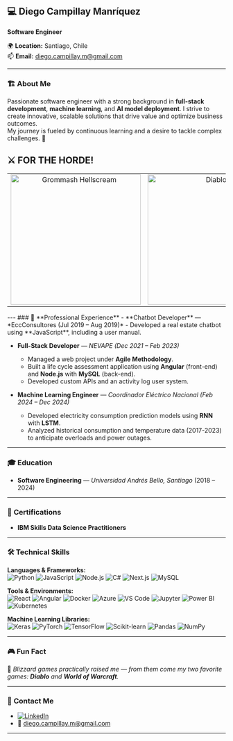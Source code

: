 ## 💻 **Diego Campillay Manríquez**  
**Software Engineer**  

🌍 **Location:** Santiago, Chile  
📫 **Email:** diego.campillay.m@gmail.com  

---

### 🏗️ **About Me**  
Passionate software engineer with a strong background in **full-stack development**, **machine learning**, and **AI model deployment**. I strive to create innovative, scalable solutions that drive value and optimize business outcomes.  
My journey is fueled by continuous learning and a desire to tackle complex challenges. 🚀  

## ⚔️ FOR THE HORDE!  

<table>
  <tr>
    <td align="center">
      <img src="https://static.wikia.nocookie.net/es_wowpedia/images/1/13/Grom_Glowei.jpg/revision/latest?cb=20110218222117" alt="Grommash Hellscream" width="300">
    </td>
    <td align="center">
      <img src="https://cdna.artstation.com/p/assets/images/images/004/977/818/large/jeon-tae-kang-2.jpg?1487617409" alt="Diablo" width="300">
    </td>
  </tr>
</table>
---
### 💼 **Professional Experience**  
- **Chatbot Developer** — *EccConsultores (Jul 2019 – Aug 2019)*  
  - Developed a real estate chatbot using **JavaScript**, including a user manual.  

- **Full-Stack Developer** — *NEVAPE (Dec 2021 – Feb 2023)*  
  - Managed a web project under **Agile Methodology**.  
  - Built a life cycle assessment application using **Angular** (front-end) and **Node.js** with **MySQL** (back-end).  
  - Developed custom APIs and an activity log user system.  

- **Machine Learning Engineer** — *Coordinador Eléctrico Nacional (Feb 2024 – Dec 2024)*  
  - Developed electricity consumption prediction models using **RNN** with **LSTM**.  
  - Analyzed historical consumption and temperature data (2017-2023) to anticipate overloads and power outages.  

---

### 🎓 **Education**  
- **Software Engineering** — *Universidad Andrés Bello, Santiago* (2018 – 2024)  

---

### 📜 **Certifications**  
- **IBM Skills Data Science Practitioners**  

---

### 🛠️ **Technical Skills**  

**Languages & Frameworks:**  
![Python](https://img.shields.io/badge/Python-3776AB?style=for-the-badge&logo=python&logoColor=white)
![JavaScript](https://img.shields.io/badge/JavaScript-F7DF1E?style=for-the-badge&logo=javascript&logoColor=black)
![Node.js](https://img.shields.io/badge/Node.js-339933?style=for-the-badge&logo=node.js&logoColor=white)
![C#](https://img.shields.io/badge/C%23-239120?style=for-the-badge&logo=c-sharp&logoColor=white)
![Next.js](https://img.shields.io/badge/Next.js-000000?style=for-the-badge&logo=next.js&logoColor=white)
![MySQL](https://img.shields.io/badge/MySQL-4479A1?style=for-the-badge&logo=mysql&logoColor=white)

**Tools & Environments:**  
![React](https://img.shields.io/badge/React-20232A?style=for-the-badge&logo=react&logoColor=61DAFB)
![Angular](https://img.shields.io/badge/Angular-DD0031?style=for-the-badge&logo=angular&logoColor=white)
![Docker](https://img.shields.io/badge/Docker-2496ED?style=for-the-badge&logo=docker&logoColor=white)
![Azure](https://img.shields.io/badge/Microsoft_Azure-0078D4?style=for-the-badge&logo=microsoft-azure&logoColor=white)
![VS Code](https://img.shields.io/badge/VS_Code-007ACC?style=for-the-badge&logo=visual-studio-code&logoColor=white)
![Jupyter](https://img.shields.io/badge/Jupyter-F37626?style=for-the-badge&logo=jupyter&logoColor=white)
![Power BI](https://img.shields.io/badge/Power_BI-F2C811?style=for-the-badge&logo=power-bi&logoColor=black)
![Kubernetes](https://img.shields.io/badge/Kubernetes-326CE5?style=for-the-badge&logo=kubernetes&logoColor=white)

**Machine Learning Libraries:**  
![Keras](https://img.shields.io/badge/Keras-D00000?style=for-the-badge&logo=keras&logoColor=white)
![PyTorch](https://img.shields.io/badge/PyTorch-EE4C2C?style=for-the-badge&logo=pytorch&logoColor=white)
![TensorFlow](https://img.shields.io/badge/TensorFlow-FF6F00?style=for-the-badge&logo=tensorflow&logoColor=white)
![Scikit-learn](https://img.shields.io/badge/Scikit--Learn-F7931E?style=for-the-badge&logo=scikit-learn&logoColor=white)
![Pandas](https://img.shields.io/badge/Pandas-150458?style=for-the-badge&logo=pandas&logoColor=white)
![NumPy](https://img.shields.io/badge/NumPy-013243?style=for-the-badge&logo=numpy&logoColor=white)

---

### 🎮 **Fun Fact**  
💬 *Blizzard games practically raised me — from them come my two favorite games: **Diablo** and **World of Warcraft**.*  

---


### 📣 **Contact Me**  
- [![LinkedIn](https://img.shields.io/badge/LinkedIn-0A66C2?style=for-the-badge&logo=linkedin&logoColor=white)](https://www.linkedin.com/in/diego-campillay)  
- 📧 diego.campillay.m@gmail.com  

---
